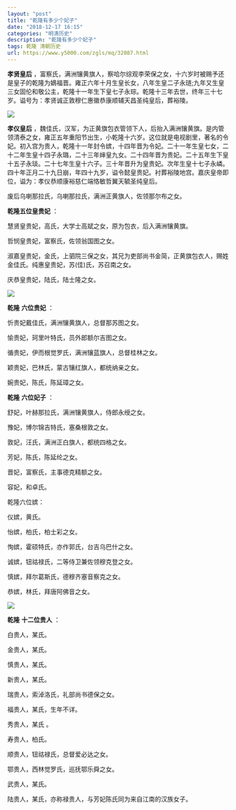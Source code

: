 ```yaml
---
layout: "post"
title: "乾隆有多少个妃子"
date: "2018-12-17 16:15"
categories: "明清历史"
description: "乾隆有多少个妃子"
tags: 乾隆 清朝历史
url: https://www.y5000.com/zgls/mq/32087.html
---
```






**孝贤皇后**
，富察氏，满洲镶黄旗人，察哈尔综观李荣保之女，十六岁时被赐予还是皇子的乾隆为嫡福晋。雍正六年十月生皇长女，八年生皇二子永琏;九年又生皇三女固伦和敬公主，乾隆十一年生下皇七子永琮。乾隆十三年去世，终年三十七岁。谥号为：孝贤诚正敦穆仁惠徽恭康顺辅天昌圣纯皇后，葬裕陵。

![](https://img.y5000.com/uploads/allimg/180821/8-1PR1101630305.jpg)

**孝仪皇后**
，魏佳氏，汉军，为正黄旗包衣管领下人，后抬入满洲镶黄旗。是内管领清泰之女，雍正五年重阳节出生，小乾隆十六岁。这位就是电视剧里，著名的令妃。初入宫为贵人，乾隆十一年封令嫔，十四年晋为令妃。二十一年生皇七女，二十二年生皇十四子永璐，二十三年婶皇九女。二十四年晋为贵妃。二十五年生下皇十五子永琰。二十七年生皇十六子。三十年晋升为皇贵妃。次年生皇十七子永嶙。四十年正月二十九日崩，年四十九岁，谥令懿皇贵妃。衬葬裕陵地宫。嘉庆皇帝即位，谥为：孝仪恭顺康裕慈仁端恪敏哲翼天毓圣纯皇后。

废后乌喇那拉氏，乌喇那拉氏，满洲正黄旗人，佐领那尔布之女。

**乾隆五位皇贵妃** ：

慧贤皇贵妃，高氏，大学士高斌之女，原为包衣，后入满洲镶黄旗。

哲悯皇贵妃，富察氏，佐领翁国图之女。

淑嘉皇贵妃，金氏，上驷院三保之女，其兄为吏部尚书金简，正黄旗包衣人，赐姓金佳氏。纯惠皇贵妃，苏(佳)氏，苏召南之女。

庆恭皇贵妃，陆氏，陆士隆之女。

![](https://img.y5000.com/uploads/allimg/180821/8-1PR1101641333.jpg)

**乾隆** **六位贵妃** ：

忻贵妃戴佳氏，满洲镶黄旗人，总督那苏图之女。

愉贵妃，珂里叶特氏，员外郎额尔吉图之女。

循贵妃，伊而根觉罗氏，满洲镶蓝旗人，总督桂林之女。

颖贵妃，巴林氏，蒙古镶红旗人，都统纳亲之女。

婉贵妃，陈氏，陈延璋之女。

**乾隆** **六位妃子** ：

舒妃，叶赫那拉氏，满洲镶黄旗人，侍郎永绶之女。

豫妃，博尔锦吉特氏，塞桑根敦之女。

敦妃，汪氏，满洲正白旗人，都统四格之女。

芳妃，陈氏，陈延纶之女。

晋妃，富察氏，主事德克精额之女。

容妃，和卓氏。

乾隆六位嫔：

仪嫔，黄氏。

怡嫔，柏氏，柏士彩之女。

恂嫔，霍硕特氏，亦作郭氏，台吉乌巴什之女。

诚嫔，钮祜禄氏，二等侍卫兼佐领穆克登之女。

慎嫔，拜尔葛斯氏，德穆齐塞音察克之女。

恭嫔，林氏，拜唐阿佛音之女。

![](https://img.y5000.com/uploads/allimg/180821/8-1PR1101A9113.jpg)

**乾隆** **十二位贵人** ：

白贵人，某氏。

金贵人，某氏。

慎贵人，某氏。

新贵人，某氏。

瑞贵人，索淖洛氏，礼部尚书德保之女。

福贵人，某氏，生年不详。

秀贵人，某氏 。

寿贵人，柏氏。

顺贵人，钮祜禄氏，总督爱必达之女。

鄂贵人，西林觉罗氏，巡抚鄂乐舜之女。

武贵人，某氏。

陆贵人，某氏，亦称禄贵人，与芳妃陈氏同为来自江南的汉族女子。
